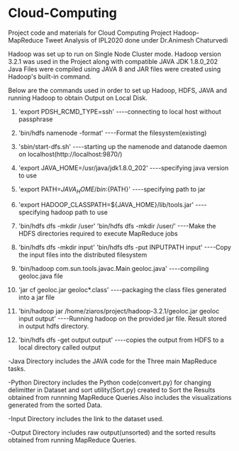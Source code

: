 # Cloud-Computing
Project code and materials for Cloud Computing Project Hadoop-MapReduce Tweet Analysis of IPL2020 done under Dr.Animesh Chaturvedi

Hadoop was set up to run on Single Node Cluster mode.
Hadoop version 3.2.1 was used in the Project along with compatible JAVA JDK 1.8.0_202
Java Files were compiled using JAVA 8 and JAR files were created using Hadoop's built-in command.

Below are the commands used in order to set up Hadoop, HDFS, JAVA and running Hadoop to obtain Output on Local Disk.

1.  'export PDSH_RCMD_TYPE=ssh' ----connecting to local host without passphrase

2.  'bin/hdfs namenode -format' ----Format the filesystem(existing)

3.  'sbin/start-dfs.sh' ----starting up the namenode and datanode daemon on localhost(http://localhost:9870/)

4.  'export JAVA_HOME=/usr/java/jdk1.8.0_202' ----specifying java version to use

5.  'export PATH=${JAVA_HOME}/bin:${PATH}'  ----specifying path to jar

6.  'export HADOOP_CLASSPATH=${JAVA_HOME}/lib/tools.jar'  ----specifying hadoop path to use

7.  'bin/hdfs dfs -mkdir /user'
    'bin/hdfs dfs -mkdir /user/<username>'  ----Make the HDFS directories required to execute MapReduce jobs

8.  'bin/hdfs dfs -mkdir input'
    'bin/hdfs dfs -put INPUTPATH input' ----Copy the input files into the distributed filesystem

9.  'bin/hadoop com.sun.tools.javac.Main geoloc.java' ----compiling geoloc.java file

10. 'jar cf geoloc.jar geoloc*.class'  ----packaging the class files generated into a jar file

11. 'bin/hadoop jar /home/ziaros/project/hadoop-3.2.1/geoloc.jar geoloc input output' ----Running hadoop on the provided jar file. Result stored in output hdfs directory.

12. 'bin/hdfs dfs -get output output' ----copies the output from HDFS to a local directory called output



-Java Directory includes the JAVA code for the Three main MapReduce tasks.

-Python Directory includes the Python code(convert.py) for changing delimitter in Dataset and sort utility(Sort.py) created to Sort the Results obtained from  runnning MapReduce Queries.Also includes the visualizations generated from the sorted Data.

-Input Directory includes the link to the dataset used.

-Output Directory includes raw output(unsorted) and the sorted results obtained from running MapReduce Queries.
